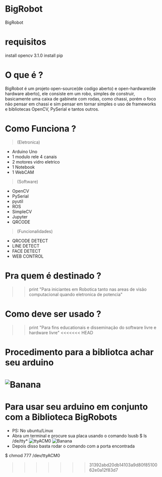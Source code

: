 # BigRobot
BigRobot

# requisitos 
install opencv 3.1.0
install pip
# O que é ?
BigRobot é um projeto open-source(de codigo aberto) e open-hardware(de hardware aberto), 
ele consiste em um robo, simples de construir, basicamente uma caixa de gabinete com rodas, como chassi, porém o foco não pensar em chassi e sim pensar em tornar simples o uso de frameworks e bibliotecas OpenCV, PySerial e tantos outros. 
# Como Funciona ? 
> (Eletronica)
- Arduino Uno
- 1 modulo rele 4 canais
- 2 motores vidro eletrico
- 1 Notebook 
- 1 WebCAM
> (Software)
- OpenCV
- PySerial
- pyutil
- ROS
- SimpleCV
- Jupyter
- QRCODE
> (Funcionalidades)
- QRCODE DETECT
- LINE DETECT
- FACE DETECT 
- WEB CONTROL

# Pra quem é destinado ? 
>> print "Para iniciantes em Robotica tanto nas areas de visão computacional quando eletronica de potencia"
# Como deve ser usado ? 
>> print "Para fins educationais e disseminação do software livre e hardware livre"
<<<<<<< HEAD
# Procedimento para a bibliotca achar seu arduino
![Banana](http://cdn.osxdaily.com/wp-content/uploads/2013/07/dancing-banana.gif)
=======

# Para usar seu arduino em conjunto com a Biblioteca BigRobots 
- PS: No ubuntu/Linux
- Abra um terminal e procure sua placa usando o comando lsusb 
$ ls /de/tty* 
![ttyACM0](https://bigdanzblog.files.wordpress.com/2014/11/arduino2rpi-lstty2.png)
![Banana](http://cdn.osxdaily.com/wp-content/uploads/2013/07/dancing-banana.gif)
- Depois disso basta rodar o comando com a porta encontrada

$ chmod 777 /dev/ttyACM0
>>>>>>> 31392abd20db14103a9d80f8510062e0a12f83d7
